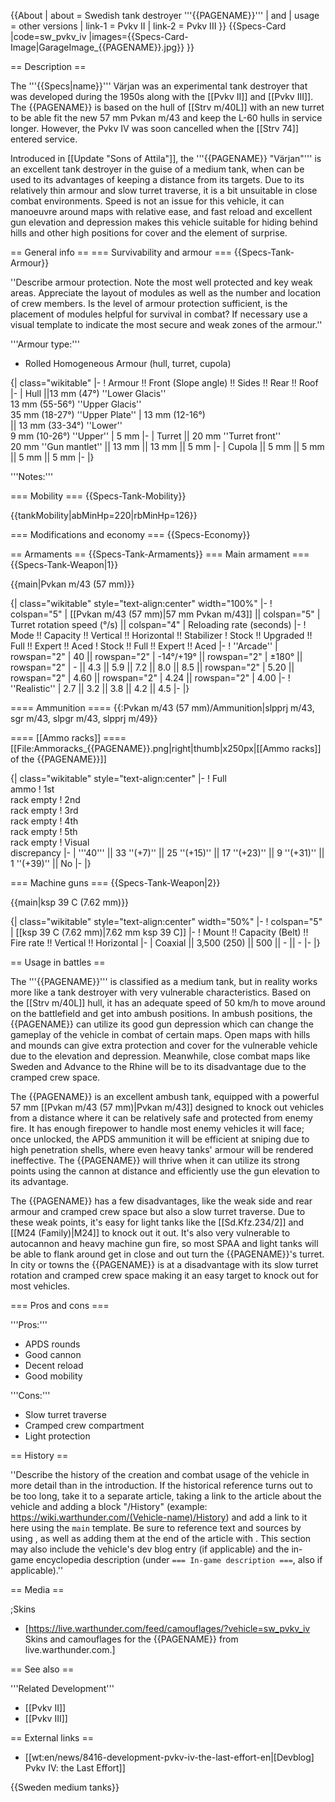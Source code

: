 {{About
| about = Swedish tank destroyer '''{{PAGENAME}}'''
| and
| usage = other versions
| link-1 = Pvkv II
| link-2 = Pvkv III
}}
{{Specs-Card
|code=sw_pvkv_iv
|images={{Specs-Card-Image|GarageImage_{{PAGENAME}}.jpg}}
}}

== Description ==
<!-- ''In the description, the first part should be about the history of the creation and combat usage of the vehicle, as well as its key features. In the second part, tell the reader about the ground vehicle in the game. Insert a screenshot of the vehicle, so that if the novice player does not remember the vehicle by name, he will immediately understand what kind of vehicle the article is talking about.'' -->
The '''{{Specs|name}}''' Värjan was an experimental tank destroyer that was developed during the 1950s along with the [[Pvkv II]] and [[Pvkv III]]. The {{PAGENAME}} is based on the hull of [[Strv m/40L]] with an new turret to be able fit the new 57 mm Pvkan m/43 and keep the L-60 hulls in service longer. However, the Pvkv IV was soon cancelled when the [[Strv 74]] entered service.

Introduced in [[Update "Sons of Attila"]], the '''{{PAGENAME}} "Värjan"''' is an excellent tank destroyer in the guise of a medium tank, when can be used to its advantages of keeping a distance from its targets. Due to its relatively thin armour and slow turret traverse, it is a bit unsuitable in close combat environments. Speed is not an issue for this vehicle, it can manoeuvre around maps with relative ease, and fast reload and excellent gun elevation and depression makes this vehicle suitable for hiding behind hills and other high positions for cover and the element of surprise.

== General info ==
=== Survivability and armour ===
{{Specs-Tank-Armour}}
<!-- ''Describe armour protection. Note the most well protected and key weak areas. Appreciate the layout of modules as well as the number and location of crew members. Is the level of armour protection sufficient, is the placement of modules helpful for survival in combat? If necessary use a visual template to indicate the most secure and weak zones of the armour.'' -->
''Describe armour protection. Note the most well protected and key weak areas. Appreciate the layout of modules as well as the number and location of crew members. Is the level of armour protection sufficient, is the placement of modules helpful for survival in combat? If necessary use a visual template to indicate the most secure and weak zones of the armour.''

'''Armour type:'''

* Rolled Homogeneous Armour (hull, turret, cupola)

{| class="wikitable"
|-
! Armour !! Front (Slope angle) !! Sides !! Rear !! Roof
|-
| Hull ||13 mm (47°) ''Lower Glacis''<br>13 mm (55-56°) ''Upper Glacis''<br>35 mm (18-27°) ''Upper Plate''
| 13 mm (12-16°)<br> || 13 mm (33-34°) ''Lower''<br>9 mm (10-26°) ''Upper''
| 5 mm
|-
| Turret || 20 mm ''Turret front'' <br> 20 mm ''Gun mantlet'' || 13 mm || 13 mm || 5 mm
|-
| Cupola || 5 mm || 5 mm || 5 mm || 5 mm
|-
|}

'''Notes:''' <!-- Any additional notes which the user needs to be aware of -->
<!-- Example: * Suspension wheels are 20 mm thick, tracks are 30 mm thick, and torsion bars are 60 mm thick. -->

=== Mobility ===
{{Specs-Tank-Mobility}}
<!-- ''Write about the mobility of the ground vehicle. Estimate the specific power and manoeuvrability, as well as the maximum speed forwards and backwards.'' -->

{{tankMobility|abMinHp=220|rbMinHp=126}}

=== Modifications and economy ===
{{Specs-Economy}}

== Armaments ==
{{Specs-Tank-Armaments}}
=== Main armament ===
{{Specs-Tank-Weapon|1}}
<!-- ''Give the reader information about the characteristics of the main gun. Assess its effectiveness in a battle based on the reloading speed, ballistics and the power of shells. Do not forget about the flexibility of the fire, that is how quickly the cannon can be aimed at the target, open fire on it and aim at another enemy. Add a link to the main article on the gun: <code><nowiki>{{main|Name of the weapon}}</nowiki></code>. Describe in general terms the ammunition available for the main gun. Give advice on how to use them and how to fill the ammunition storage.'' -->
{{main|Pvkan m/43 (57 mm)}}

{| class="wikitable" style="text-align:center" width="100%"
|-
! colspan="5" | [[Pvkan m/43 (57 mm)|57 mm Pvkan m/43]] || colspan="5" | Turret rotation speed (°/s) || colspan="4" | Reloading rate (seconds)
|-
! Mode !! Capacity !! Vertical !! Horizontal !! Stabilizer
! Stock !! Upgraded !! Full !! Expert !! Aced
! Stock !! Full !! Expert !! Aced
|-
! ''Arcade''
| rowspan="2" | 40 || rowspan="2" | -14°/+19° || rowspan="2" | ±180° || rowspan="2" | - || 4.3 || 5.9 || 7.2 || 8.0 || 8.5 || rowspan="2" | 5.20 || rowspan="2" | 4.60 || rowspan="2" | 4.24 || rowspan="2" | 4.00
|-
! ''Realistic''
| 2.7 || 3.2 || 3.8 || 4.2 || 4.5
|-
|}

==== Ammunition ====
{{:Pvkan m/43 (57 mm)/Ammunition|slpprj m/43, sgr m/43, slpgr m/43, slpprj m/49}}

==== [[Ammo racks]] ====
[[File:Ammoracks_{{PAGENAME}}.png|right|thumb|x250px|[[Ammo racks]] of the {{PAGENAME}}]]
<!-- '''Last updated: 2.33.0.123''' -->
{| class="wikitable" style="text-align:center"
|-
! Full<br>ammo
! 1st<br>rack empty
! 2nd<br>rack empty
! 3rd<br>rack empty
! 4th<br>rack empty
! 5th<br>rack empty
! Visual<br>discrepancy
|-
| '''40''' || 33&nbsp;''(+7)'' || 25&nbsp;''(+15)'' || 17&nbsp;''(+23)'' || 9&nbsp;''(+31)'' || 1&nbsp;''(+39)'' || No
|-
|}

=== Machine guns ===
{{Specs-Tank-Weapon|2}}
<!-- ''Offensive and anti-aircraft machine guns not only allow you to fight some aircraft but also are effective against lightly armoured vehicles. Evaluate machine guns and give recommendations on its use.'' -->
{{main|ksp 39 C (7.62 mm)}}

{| class="wikitable" style="text-align:center" width="50%"
|-
! colspan="5" | [[ksp 39 C (7.62 mm)|7.62 mm ksp 39 C]]
|-
! Mount !! Capacity (Belt) !! Fire rate !! Vertical !! Horizontal
|-
| Coaxial || 3,500 (250) || 500 || - || -
|-
|}

== Usage in battles ==
<!-- ''Describe the tactics of playing in the vehicle, the features of using vehicles in the team and advice on tactics. Refrain from creating a "guide" - do not impose a single point of view but instead give the reader food for thought. Describe the most dangerous enemies and give recommendations on fighting them. If necessary, note the specifics of the game in different modes (AB, RB, SB).'' -->

The '''{{PAGENAME}}''' is classified as a medium tank, but in reality works more like a tank destroyer with very vulnerable characteristics. Based on the [[Strv m/40L]] hull, it has an adequate speed of 50 km/h to move around on the battlefield and get into ambush positions. In ambush positions, the {{PAGENAME}} can utilize its good gun depression which can change the gameplay of the vehicle in combat of certain maps. Open maps with hills and mounds can give extra protection and cover for the vulnerable vehicle due to the elevation and depression. Meanwhile, close combat maps like Sweden and Advance to the Rhine will be to its disadvantage due to the cramped crew space.

The {{PAGENAME}} is an excellent ambush tank, equipped with a powerful 57 mm [[Pvkan m/43 (57 mm)|Pvkan m/43]] designed to knock out vehicles from a distance where it can be relatively safe and protected from enemy fire. It has enough firepower to handle most enemy vehicles it will face; once unlocked, the APDS ammunition it will be efficient at sniping due to high penetration shells, where even heavy tanks' armour will be rendered ineffective. The {{PAGENAME}} will thrive when it can utilize its strong points using the cannon at distance and efficiently use the gun elevation to its advantage.

The {{PAGENAME}} has a few disadvantages, like the weak side and rear armour and cramped crew space but also a slow turret traverse. Due to these weak points, it's easy for light tanks like the [[Sd.Kfz.234/2]] and [[M24 (Family)|M24]] to knock out it out. It's also very vulnerable to autocannon and heavy machine gun fire, so most SPAA and light tanks will be able to flank around get in close and out turn the {{PAGENAME}}'s turret. In city or towns the {{PAGENAME}} is at a disadvantage with its slow turret rotation and cramped crew space making it an easy target to knock out for most vehicles.

=== Pros and cons ===
<!-- ''Summarise and briefly evaluate the vehicle in terms of its characteristics and combat effectiveness. Mark its pros and cons in a bulleted list. Try not to use more than 6 points for each of the characteristics. Avoid using categorical definitions such as "bad", "good" and the like - use substitutions with softer forms such as "inadequate" and "effective".'' -->

'''Pros:'''

* APDS rounds
* Good cannon
* Decent reload
* Good mobility

'''Cons:'''

* Slow turret traverse
* Cramped crew compartment
* Light protection

== History ==
<!-- ''Describe the history of the creation and combat usage of the vehicle in more detail than in the introduction. If the historical reference turns out to be too long, take it to a separate article, taking a link to the article about the vehicle and adding a block "/History" (example: <nowiki>https://wiki.warthunder.com/(Vehicle-name)/History</nowiki>) and add a link to it here using the <code>main</code> template. Be sure to reference text and sources by using <code><nowiki><ref></ref></nowiki></code>, as well as adding them at the end of the article with <code><nowiki><references /></nowiki></code>. This section may also include the vehicle's dev blog entry (if applicable) and the in-game encyclopedia description (under <code><nowiki>=== In-game description ===</nowiki></code>, also if applicable).'' -->
''Describe the history of the creation and combat usage of the vehicle in more detail than in the introduction. If the historical reference turns out to be too long, take it to a separate article, taking a link to the article about the vehicle and adding a block "/History" (example: <nowiki>https://wiki.warthunder.com/(Vehicle-name)/History</nowiki>) and add a link to it here using the <code>main</code> template. Be sure to reference text and sources by using <code><nowiki><ref></ref></nowiki></code>, as well as adding them at the end of the article with <code><nowiki><references /></nowiki></code>. This section may also include the vehicle's dev blog entry (if applicable) and the in-game encyclopedia description (under <code><nowiki>=== In-game description ===</nowiki></code>, also if applicable).''

== Media ==
<!-- ''Excellent additions to the article would be video guides, screenshots from the game, and photos.'' -->

;Skins

* [https://live.warthunder.com/feed/camouflages/?vehicle=sw_pvkv_iv Skins and camouflages for the {{PAGENAME}} from live.warthunder.com.]

== See also ==
<!-- ''Links to the articles on the War Thunder Wiki that you think will be useful for the reader, for example:''
* ''reference to the series of the vehicles;''
* ''links to approximate analogues of other nations and research trees.'' -->
'''Related Development'''

* [[Pvkv II]]
* [[Pvkv III]]

== External links ==
<!-- ''Paste links to sources and external resources, such as:''
* ''topic on the official game forum;''
* ''other literature.'' -->

* [[wt:en/news/8416-development-pvkv-iv-the-last-effort-en|[Devblog] Pvkv IV: the Last Effort]]

{{Sweden medium tanks}}